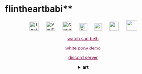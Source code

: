 # flintheartbabi**
<p align="center">
  <a href="https://instagram.com/flintheartbabi" target="_blank">
    <img src="https://cdn.jsdelivr.net/gh/simple-icons/simple-icons/icons/instagram.svg" alt="Instagram" width="30" style="filter: invert(0%);">
  </a>
  <a href="https://www.youtube.com/channel/UC32-E-ktcmeznsHU01vlvRQ" target="_blank">
    <img src="https://cdn.jsdelivr.net/gh/simple-icons/simple-icons/icons/youtube.svg" alt="YouTube" width="30" style="filter: invert(0%); margin-left: 20px;">
  </a>
  <a href="https://soundcloud.com/flintheartbabi" target="_blank">
    <img src="https://cdn.jsdelivr.net/gh/simple-icons/simple-icons/icons/soundcloud.svg" alt="SoundCloud" width="30" style="filter: invert(0%); margin-left: 20px;">
  </a>
  <a href="https://x.com/flintheartbabi" target="_blank">
    <img src="https://cdn4.iconfinder.com/data/icons/social-media-black-white-2/1227/X-1024.png" alt="SoundCloud" width="25" style="filter: invert(0%); margin-left: 20px;">
  </a>
  <a href="https://tiktok.com/@flintheartbabi" target="_blank">
    <img src="https://cdn0.iconfinder.com/data/icons/font-awesome-brands-vol-2/512/tiktok-1024.png" width="25" style="filter: invert(0%); margin-left: 20px;">
  </a>
  <a href="https://open.spotify.com/artist/41lYDatZhKrmGjGwmp00Fw?si=RBiJCBH1SlqgARHQDnOfsw" target="_blank">
    <img src="https://cdn2.iconfinder.com/data/icons/social-media-2421/512/Spotify-1024.png" width="30" style="filter: invert(0%); margin-left: 20px;">
  </a>
  <a href="https://music.apple.com/us/artist/flintheartbabi/1616993623" target="_blank">
    <img src="https://cdn3.iconfinder.com/data/icons/picons-social/57/16-apple-1024.png" width="35" style="filter: invert(0%); margin-left: 20px;">
  </a>
</p>

<p align="center">
  <a href="https://www.youtube.com/watch?v=hPjaxXfIJik" target="_blank" style="color: #8a134d;">watch sad beth</a>
<p align="center">
  <a href="https://soundcloud.com/flintheartbabi/thoroughbred" target="_blank" style="color: #8a134d;">white pony demo</a>
  <p align="center">
  <a href="https://discord.gg/9X7jZrQ82D" target="_blank" style="color: #8a134d;">discord server</a>

<p align="center">
  <details>
    <summary style="cursor: pointer; font-weight: bold; color: #000000; text-align: center;">art</summary>
    <div align="center">
      <p>real</p>
      <ul style="list-style: none; padding: 0;">
        <li>
          <a href="https://github.com/user-attachments/assets/c06f90f9-f2e8-4430-a3db-23dd32f6be3a" target="_blank">
            <img src="https://github.com/user-attachments/assets/c06f90f9-f2e8-4430-a3db-23dd32f6be3a" alt="Kidd Icarus New Art" width="200" style="margin-top: 10px;">
          </a>
        </li>
        <li>
          <img src="https://github.com/user-attachments/assets/952bd4a8-0165-4d45-9f4d-be6d221cbfb0" alt="Item 2" width="200" style="margin-top: 10px;">
        </li>
      </ul>
    </div>
  </details>
</p>
